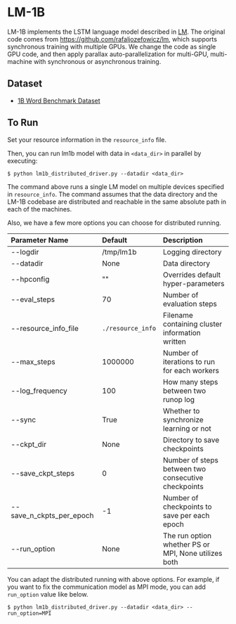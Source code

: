 # LM-1B 
LM-1B implements the LSTM language model described in [LM](https://arxiv.org/abs/1602.02410). 
The original code comes from https://github.com/rafaljozefowicz/lm, which supports 
synchronous training with multiple GPUs. We change the code as single GPU code, and 
then apply parallax auto-parallelization for multi-GPU, multi-machine with synchronous 
or asynchronous training.

## Dataset
* [1B Word Benchmark Dataset](https://github.com/ciprian-chelba/1-billion-word-language-modeling-benchmark)

## To Run
Set your resource information in the `resource_info` file.

Then, you can run lm1b model with data in `<data_dir>` in parallel by executing: 
```shell
$ python lm1b_distributed_driver.py --datadir <data_dir>
```

The command above runs a single LM model on multiple devices specified in `resource_info`.
The command assumes that the data directory and the LM-1B codebase are distributed and reachable in the same absolute path in each of the machines.

Also, we have a few more options you can choose for distributed running.

| Parameter Name       |  Default            	| Description |
| :------------------- |:-----------------------| :-----------|
| --logdir			   | /tmp/lm1b				| Logging directory |
| --datadir			   | None					| Data directory |
| --hpconfig		   | ""						| Overrides default hyper-parameters |
| --eval_steps		   | 70						| Number of evaluation steps |
| --resource_info_file | `./resource_info`		| Filename containing cluster information written |
| --max_steps 		   | 1000000    		    | Number of iterations to run for each workers |
| --log_frequency 	   | 100  		    		| How many steps between two runop log |
| --sync          	   | True  	 				| Whether to synchronize learning or not |
| --ckpt_dir           | None					| Directory to save checkpoints |
| --save_ckpt_steps    | 0						| Number of steps between two consecutive checkpoints |
| --save_n_ckpts_per_epoch | -1					| Number of checkpoints to save per each epoch |
| --run_option		   | None					| The run option whether PS or MPI, None utilizes both |

You can adapt the distributed running with above options. For example, if you want to fix the communication model as MPI mode, you can add `run_option` value like below.

```shell
$ python lm1b_distributed_driver.py --datadir <data_dir> --run_option=MPI
```
